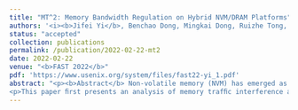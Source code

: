 ```yaml
---
title: "MT^2: Memory Bandwidth Regulation on Hybrid NVM/DRAM Platforms"
authors: '<i><b>Jifei Yi</b>, Benchao Dong, Mingkai Dong, Ruizhe Tong, and Haibo Chen</i>'
status: "accepted"
collection: publications
permalink: /publication/2022-02-22-mt2
date: 2022-02-22
venue: "<b>FAST 2022</b>"
pdf: 'https://www.usenix.org/system/files/fast22-yi_1.pdf'
abstract: "<p><b>Abstract</b> Non-volatile memory (NVM) has emerged as a new memory media, resulting in a hybrid NVM/DRAM conﬁguration in typical servers. Memory-intensive applications competing for the scant memory bandwidth can yield degraded performance. Identifying the noisy neighbors and regulating the memory bandwidth usage of them can alleviate the contention and achieve better performance. This paper ﬁnds that bandwidth competition is more severe on hybrid platforms and can even signiﬁcantly degrade the total system bandwidth. Besides the absolute bandwidth, the competition is also highly correlated with the bandwidth type. Unfortunately, NVM and DRAM share the same memory bus, and their trafﬁc is mixed together and interferes with each other, making memory bandwidth regulation a challenge on hybrid NVM/DRAM platforms.</p>
<p>This paper ﬁrst presents an analysis of memory trafﬁc interference and then introduces MT^2 to regulate memory bandwidth among concurrent applications on hybrid NVM/DRAM platforms. Speciﬁcally, MT^2 ﬁrst detects memory trafﬁc interference and monitors different types of memory bandwidth of applications from the mixed trafﬁc through hardware monitors and software reports. MT^2 then leverages a dynamic bandwidth throttling algorithm to regulate memory bandwidth with multiple mechanisms. To expose such a facility to applications, we integrate MT^2 into the cgroup mechanism by adding a new subsystem for memory bandwidth regulation. The evaluation shows that MT^2 can accurately identify the noisy neighbors, and the regulation on them allows other applications to improve performance by up to 2.6× compared to running with unrestricted noisy neighbors.</p>"
---
```


